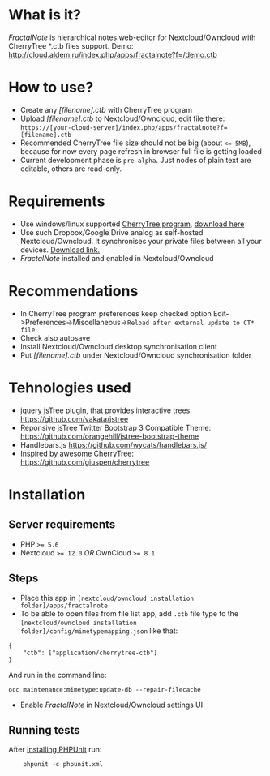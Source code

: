 # What is it?
_FractalNote_ is hierarchical notes web-editor for Nextcloud/Owncloud with CherryTree *.ctb files support. Demo: http://cloud.aldem.ru/index.php/apps/fractalnote?f=/demo.ctb

# How to use?
* Create any _[filename].ctb_ with CherryTree program
* Upload _[filename].ctb_ to Nextcloud/Owncloud, edit file there: ``https://[your-cloud-server]/index.php/apps/fractalnote?f=[filename].ctb``
* Recommended CherryTree file size should not be big (about ``<= 5MB``), because for now every page refresh in browser full file is getting loaded
* Current development phase is ``pre-alpha``. Just nodes of plain text are editable, others are read-only.  

# Requirements
* Use windows/linux supported [CherryTree program](https://www.giuspen.com/cherrytree/), [download here](https://www.giuspen.com/cherrytree/#downl)
* Use such Dropbox/Google Drive analog as self-hosted Nextcloud/Owncloud. It synchronises your private files between all your devices. [Download link.](https://nextcloud.com/install)
* _FractalNote_ installed and enabled in Nextcloud/Owncloud

# Recommendations  
* In CherryTree program preferences keep checked option Edit->Preferences->Miscellaneous->``Reload after external update to CT* file``
* Check also autosave
* Install Nextcloud/Owncloud desktop synchronisation client 
* Put _[filename].ctb_ under Nextcloud/Owncloud synchronisation folder 

# Tehnologies used
* jquery jsTree plugin, that provides interactive trees: https://github.com/vakata/jstree
* Reponsive jsTree Twitter Bootstrap 3 Compatible Theme: https://github.com/orangehill/jstree-bootstrap-theme
* Handlebars.js https://github.com/wycats/handlebars.js/
* Inspired by awesome CherryTree: https://github.com/giuspen/cherrytree 

# Installation
## Server requirements
* PHP ``>= 5.6``
* Nextcloud ``>= 12.0`` _OR_ OwnCloud ``>= 8.1``
## Steps
* Place this app in ``[nextcloud/owncloud installation folder]/apps/fractalnote``
* To be able to open files from file list app, add ``.ctb`` file type to the ``[nextcloud/owncloud installation folder]/config/mimetypemapping.json`` like that:
```
{
    "ctb": ["application/cherrytree-ctb"]
}
```
And run in the command line:
```
occ maintenance:mimetype:update-db --repair-filecache
```
* Enable _FractalNote_ in Nextcloud/Owncloud settings UI

## Running tests
After [Installing PHPUnit](http://phpunit.de/getting-started.html) run:
```
    phpunit -c phpunit.xml
```
